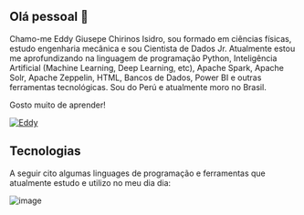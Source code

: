 ## Olá pessoal 👋

Chamo-me Eddy Giusepe Chirinos Isidro, sou formado em ciências físicas, estudo engenharia mecânica e sou Cientista de Dados Jr. Atualmente estou me aprofundizando na linguagem de programação Python, Inteligência Artificial (Machine Learning, Deep Learning, etc), Apache Spark, Apache Solr, Apache Zeppelin, HTML, Bancos de Dados, Power BI e outras ferramentas tecnológicas. Sou do Perú e atualmente moro no Brasil.

Gosto muito de aprender!

[![Eddy](https://user-images.githubusercontent.com/69597971/133535417-bc5020dd-7040-4a87-8a77-7dca95cd4539.png)](https://www.linkedin.com/in/eddy-giusepe-chirinos-isidro-85a43a42/)


## Tecnologias 

A seguir cito algumas linguages de programação e ferramentas que atualmente estudo e utilizo no meu dia dia:

![image](https://user-images.githubusercontent.com/69597971/133537307-25a5250c-436d-40e6-b005-5032a6c7c6ef.png)
